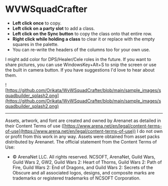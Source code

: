 # WVWSquadCrafter

- **Left click once** to copy.
- **Left click on a party slot** to add a class.
- **Left click on the Sync button** to copy the class onto that entire row.
- **Right click while holding a class** to clear it or replace with the empty squares in the palette.
- You can re-write the headers of the columns too for your own use.

I might add color for DPS/Healer/Cele roles in the future. If you want to share pictures, you can use WindowsKey+Alt+S to snip the screen or use the built in camera button. If you have suggestions I'd love to hear about them.

![https://github.com/Orikata/WvWSquadCrafter/blob/main/sample_images/squadbuilder_splash2.png](https://github.com/Orikata/WvWSquadCrafter/blob/main/sample_images/squadbuilder_splash2.png)




----------------------------------------------------
Assets, artwork, and font are created and owned by Arenanet as detailed in their Content Terms of use ([https://www.arena.net/en/legal/content-terms-of-use](https://www.arena.net/en/legal/content-terms-of-use)) I do not own or profit from this work in any way. Assets were obtained from asset packs distributed by Arenanet. The official statement from the Content Terms of Use:
- © ArenaNet LLC. All rights reserved. NCSOFT, ArenaNet, Guild Wars, Guild Wars 2, GW2, Guild Wars 2: Heart of Thorns, Guild Wars 2: Path of Fire, Guild Wars 2: End of Dragons, and Guild Wars 2: Secrets of the Obscure and all associated logos, designs, and composite marks are trademarks or registered trademarks of NCSOFT Corporation.
